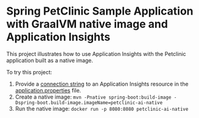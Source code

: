 # Spring PetClinic Sample Application with GraalVM native image and Application Insights

This project illustrates how to use Application Insights with the Petclinic application built as a native image.

To try this project:
1) Provide a [connection string](https://learn.microsoft.com/en-us/azure/azure-monitor/app/java-standalone-config#connection-string) to an Application Insights resource in the [application.properties]([src/main/resources/application.properties](https://github.com/jeanbisutti/spring-petclinic/blob/5e4dffb736063198209c7840f1174a15a818b12d/src/main/resources/application.properties#L1)) file.
2) Create a native image: `mvn -Pnative spring-boot:build-image -Dspring-boot.build-image.imageName=petclinic-ai-native`
3) Run the native image: `docker run -p 8080:8080 petclinic-ai-native`
